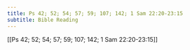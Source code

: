 ```yaml
---
title: Ps 42; 52; 54; 57; 59; 107; 142; 1 Sam 22:20-23:15
subtitle: Bible Reading
---
```


[[Ps 42; 52; 54; 57; 59; 107; 142; 1 Sam 22:20-23:15]]